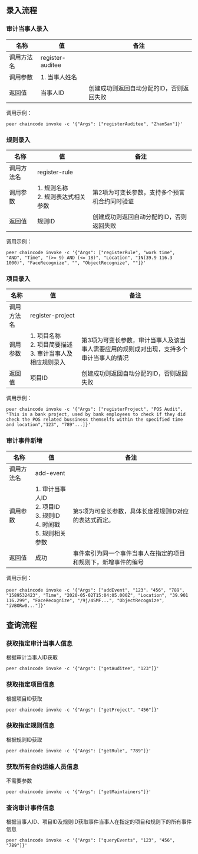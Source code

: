 ## 录入流程

### 审计当事人录入

| 名称       | 值               | 备注                                     |
| ---------- | ---------------- | ---------------------------------------- |
| 调用方法名 | register-auditee |                                          |
| 调用参数   | 1. 当事人姓名    |                                          |
| 返回值     | 当事人ID         | 创建成功则返回自动分配的ID，否则返回失败 |

调用示例：

```shell
peer chaincode invoke -c '{"Args": ["registerAuditee", "ZhanSan"]}'
```

### 规则录入

| 名称       | 值                                      | 备注                                          |
| ---------- | --------------------------------------- | --------------------------------------------- |
| 调用方法名 | register-rule                           |                                               |
| 调用参数   | 1. 规则名称 <br />2. 规则表达式相关参数 | 第2项为可变长参数，支持多个预言机合约同时验证 |
| 返回值     | 规则ID                                  | 创建成功则返回自动分配的ID，否则返回失败      |

调用示例：

```shell
peer chaincode invoke -c '{"Args": ["registerRule", "work time", "AND", "Time", "(>= 9) AND (<= 18)", "Location", "IN(39.9 116.3 1000)", "FaceRecognize", "", "ObjectRecognize", ""]}'
```

### 项目录入

| 名称       | 值                                                           | 备注                                                         |
| ---------- | ------------------------------------------------------------ | ------------------------------------------------------------ |
| 调用方法名 | register-project                                             |                                                              |
| 调用参数   | 1. 项目名称 <br />2. 项目简要描述 <br />3. 审计当事人及相应规则录入 | 第3项为可变长参数，审计当事人及该当事人需要应用的规则成对出现，支持多个审计当事人的情况 |
| 返回值     | 项目ID                                                       | 创建成功则返回自动分配的ID，否则返回失败                     |

调用示例：

```shell
peer chaincode invoke -c '{"Args": ["registerProject", "POS Audit", "This is a bank project, used by bank employees to check if they did check the POS related bussiness themselfs within the specified time and location","123", "789"...]}'
```

### 审计事件新增

| 名称       | 值                                                           | 备注                                                         |
| ---------- | ------------------------------------------------------------ | ------------------------------------------------------------ |
| 调用方法名 | add-event                                                    |                                                              |
| 调用参数   | 1. 审计当事人ID<br />2. 项目ID<br />3. 规则ID<br />4. 时间戳<br />5. 规则相关参数 | 第5项为可变长参数，具体长度视规则ID对应的表达式而定。        |
| 返回值     | 成功                                                         | 事件索引为同一个事件当事人在指定的项目和规则下，新增事件的编号 |

调用示例：

```shell
peer chaincode invoke -c '{"Args": ["addEvent", "123"，"456", "789", "1589532423", "Time", "2020-05-02T15:04:05.000Z", "Location", "39.901 116.299", "FaceRecognize", "/9j/4SMF...", "ObjectRecognize", "iVBORw0..."]}'
```

## 查询流程

### 获取指定审计当事人信息

根据审计当事人ID获取

```shell
peer chaincode invoke -c '{"Args": ["getAuditee", "123"]}'
```

### 获取指定项目信息

根据项目ID获取

```shell
peer chaincode invoke -c '{"Args": ["getProject", "456"]}'
```

### 获取指定规则信息

根据规则ID获取

```shell
peer chaincode invoke -c '{"Args": ["getRule", "789"]}'
```


### 获取所有合约运维人员信息

不需要参数

```shell
peer chaincode invoke -c '{"Args": ["getMaintainers"]}'
```

### 查询审计事件信息

根据当事人ID、项目ID及规则ID获取事件当事人在指定的项目和规则下的所有事件信息

```shell
peer chaincode invoke -c '{"Args": ["queryEvents", "123", "456", "789"]}'
```
